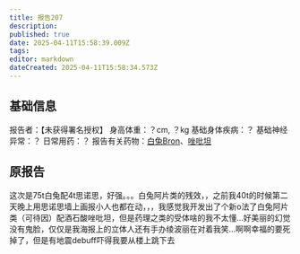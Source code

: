 ```yaml
---
title: 报告207
description: 
published: true
date: 2025-04-11T15:58:39.009Z
tags: 
editor: markdown
dateCreated: 2025-04-11T15:58:34.573Z
---
```


## 基础信息
报告者：【未获得署名授权】
身高体重：？cm, ？kg
基础身体疾病：？
基础神经异常：？
日常用药：？
报告有关药物：[白兔Bron](/drug/白兔Bron)、[唑吡坦](/drug/思诺思)

## 原报告
这次是75t白兔配4t思诺思，好强。。。白兔阿片类的残效，，之前我40t的时候第二天晚上用思诺思墙上画报小人也都在动，，，我感觉我开发出了个新o法了白兔阿片类（可待因）配酒石酸唑吡坦，但是药理之类的受体啥的我不太懂…好美丽的幻觉没有鬼脸，仅仅是我海报上的立体人还有手办绫波丽在对着我笑…啊啊幸福的要死掉了，但是有地震debuff吓得我要从楼上跳下去